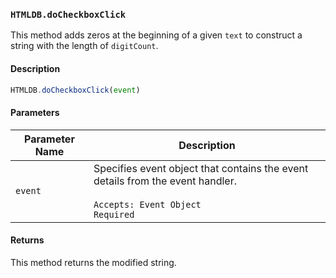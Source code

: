 ### `HTMLDB.doCheckboxClick`

This method adds zeros at the beginning of a given `text` to construct a string with the length of `digitCount`.

#### Description

```javascript
HTMLDB.doCheckboxClick(event)
```

#### Parameters

| Parameter Name             | Description                               |
| -------------------------- | ----------------------------------------- |
| `event` | Specifies event object that contains the event details from the event handler.<br><br>`Accepts: Event Object`<br>`Required` |

#### Returns

This method returns the modified string.